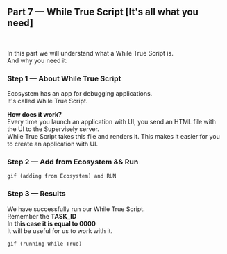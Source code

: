 
<div align="left" markdown>

## **Part 7 — While True Script [It's all what you need]**  
<br/>
</div>  

In this part we will understand what a While True Script is.  
And why you need it.


### Step 1 — About While True Script

Ecosystem has an app for debugging applications.  
It's called While True Script.

**How does it work?**  
Every time you launch an application with UI, you send an HTML file with the UI to the Supervisely server.  
While True Script takes this file and renders it. This makes it easier for you to create an application with UI.

### Step 2 — Add from Ecosystem && Run

`gif (adding from Ecosystem) and RUN`

### Step 3 — Results

We have successfully run our While True Script.  
Remember the **TASK_ID**  
**In this case it is equal to 0000**  
It will be useful for us to work with it.

`gif (running While True)`  
